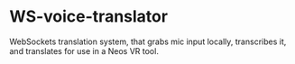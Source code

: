 # WS-voice-translator
WebSockets translation system, that grabs mic input locally, transcribes it, and translates for use in a Neos VR tool.
